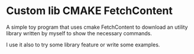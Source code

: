 # Custom lib CMAKE FetchContent

A simple toy program that uses cmake FetchContent to download an utility library written by myself to show the necessary commands.

I use it also to try some library feature or write some examples.
